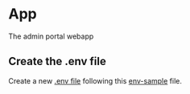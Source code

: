 # App
The admin portal webapp


## Create the .env file
Create a new [.env file](./.env) following this [env-sample](./env-sample) file.